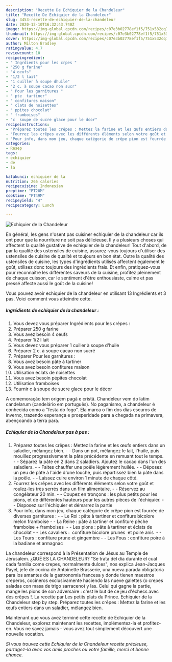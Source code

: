 ```yaml
---
description: "Recette De Echiquier de la Chandeleur"
title: "Recette De Echiquier de la Chandeleur"
slug: 3453-recette-de-echiquier-de-la-chandeleur
date: 2020-12-10T16:32:43.740Z
image: https://img-global.cpcdn.com/recipes/c07e3b02778ef1f5/751x532cq70/echiquier-de-la-chandeleur-photo-principale-de-la-recette.jpg
thumbnail: https://img-global.cpcdn.com/recipes/c07e3b02778ef1f5/751x532cq70/echiquier-de-la-chandeleur-photo-principale-de-la-recette.jpg
cover: https://img-global.cpcdn.com/recipes/c07e3b02778ef1f5/751x532cq70/echiquier-de-la-chandeleur-photo-principale-de-la-recette.jpg
author: Milton Bradley
ratingvalue: 4.7
reviewcount: 10
recipeingredient:
- " Ingrdients pour les crpes "
- "250 g farine"
- "4 oeufs"
- "1/2 l lait"
- "1 cuiller à soupe dhuile"
- "2 c. à soupe cacao non sucr"
- " Pour les garnitures "
- " pte  tartiner"
- " confitures maison"
- " clats de noisettes"
- " ppites chocolat"
- " framboises"
- "c  soupe de sucre glace pour le dcor"
recipeinstructions:
- "Préparez toutes les crêpes : Mettez la farine et les œufs entiers dans un saladier, mélangez bien.  Dans un pot, mélangez le lait, l&#39;huile, puis mouillez progressivement la pâte précédente en remuant tout le temps.  Séparez la pâte en 2 dans 2 saladiers. Ajoutez le cacao dans l&#39;un des saladiers.  Faites chauffer une poêle légèrement huilée.  Déposez un peu de pâte à l&#39;aide d&#39;une louche, puis répartissez bien la pâte dans la poêle.  Laissez cuire environ 1 minute de chaque côté."
- "Fourrez les crêpes avec les différents éléments selon votre goût et roulez-les très serrés dans un film alimentaire.  Réservez au congélateur 20 min.  Coupez en tronçons : les plus petits pour les pions, et de différentes hauteurs pour les autres pièces de l&#39;échiquier.  Disposez sur l&#39;échiquier et démarrez la partie"
- "Pour info, dans mon jeu, chaque catégorie de crêpe pion est fourrée de diverses garnitures :  Le Roi : pâte à tartiner et confiture bicolore melon framboise  La Reine : pâte à tartiner et confiture pêche framboise + framboises   Les pions : pâte à tartiner et éclats de chocolat  Les cavaliers :  confiture bicolore prunes  et poire anis   Les Tours : confiture prune et gingembre  Les Fous : confiture poire à la badiane et armagnac"
categories:
- Resep
tags:
- echiquier
- de
- la

katakunci: echiquier de la 
nutrition: 265 calories
recipecuisine: Indonesian
preptime: "PT20M"
cooktime: "PT49M"
recipeyield: "4"
recipecategory: Lunch

---
```



![Echiquier de la Chandeleur](https://img-global.cpcdn.com/recipes/c07e3b02778ef1f5/751x532cq70/echiquier-de-la-chandeleur-photo-principale-de-la-recette.jpg)

En général, les gens n'osent pas cuisiner echiquier de la chandeleur car ils ont peur que la nourriture ne soit pas délicieuse. Il y a plusieurs choses qui affectent la qualité gustative de echiquier de la chandeleur! Tout d'abord, de par la qualité des ustensiles de cuisine, assurez-vous toujours d'utiliser des ustensiles de cuisine de qualité et toujours en bon état. Outre la qualité des ustensiles de cuisine, les types d'ingrédients utilisés affectent également le goût, utilisez donc toujours des ingrédients frais. Et enfin, pratiquez-vous pour reconnaître les différentes saveurs de la cuisine, profitez pleinement de chaque cuisson, car le sentiment d'être enthousiaste, calme et pas pressé affecte aussi le goût de la cuisine!

<!--inarticleads1-->

Vous pouvez avoir echiquier de la chandeleur en utilisant 13 Ingrédients et 3 pas. Voici comment vous atteindre cette.

##### Ingrédients de echiquier de la chandeleur :

1. Vous devez vous préparer  Ingrédients pour les crèpes :
1. Préparer 250 g farine
1. Vous avez besoin 4 oeufs
1. Préparer 1/2 l lait
1. Vous devez vous préparer 1 cuiller à soupe d&#39;huile
1. Préparer 2 c. à soupe cacao non sucré
1. Préparer  Pour les garnitures :
1. Vous avez besoin  pâte à tartiner
1. Vous avez besoin  confitures maison
1. Utilisation  éclats de noisettes
1. Vous avez besoin  pépites chocolat
1. Utilisation  framboises
1. Fournir c à soupe de sucre glace pour le décor


A comemoração tem origem pagã e cristã. Chandeleur vem do latim candelarum (candelário em português). No paganismo, a chandeleur é conhecida como a &#34;festa do fogo&#34;. Ela marca o fim dos dias escuros de inverno, trazendo esperança e prosperidade para a chegada na primavera, abençoando a terra para. 

<!--inarticleads2-->

##### Echiquier de la Chandeleur pas à pas :

1. Préparez toutes les crêpes : Mettez la farine et les œufs entiers dans un saladier, mélangez bien. -  - Dans un pot, mélangez le lait, l&#39;huile, puis mouillez progressivement la pâte précédente en remuant tout le temps. -  - Séparez la pâte en 2 dans 2 saladiers. Ajoutez le cacao dans l&#39;un des saladiers. -  - Faites chauffer une poêle légèrement huilée. -  - Déposez un peu de pâte à l&#39;aide d&#39;une louche, puis répartissez bien la pâte dans la poêle. -  - Laissez cuire environ 1 minute de chaque côté.
1. Fourrez les crêpes avec les différents éléments selon votre goût et roulez-les très serrés dans un film alimentaire. -  - Réservez au congélateur 20 min. -  - Coupez en tronçons : les plus petits pour les pions, et de différentes hauteurs pour les autres pièces de l&#39;échiquier. -  - Disposez sur l&#39;échiquier et démarrez la partie
1. Pour info, dans mon jeu, chaque catégorie de crêpe pion est fourrée de diverses garnitures : -  - Le Roi : pâte à tartiner et confiture bicolore melon framboise -  - La Reine : pâte à tartiner et confiture pêche framboise + framboises  -  - Les pions : pâte à tartiner et éclats de chocolat -  - Les cavaliers :  confiture bicolore prunes  et poire anis  -  - Les Tours : confiture prune et gingembre -  - Les Fous : confiture poire à la badiane et armagnac


La chandeleur correspond à la Présentation de Jésus au Temple de Jérusalem. ¿QUÉ ES LA CHANDELEUR? &#34;Se trata del día durante el cual cada familia come crepes, normalmente dulces&#34;, nos explica Jean-Jacques Payel, jefe de cocina de Antoinette Brasserie, una nueva parada obligatoria para los amantes de la gastronomía francesa y donde tienen maestros creperos, cocineros exclusivamente haciendo las nueve galettes (o crepes saladas con masa de trigo sarraceno) y las. Celui qui gagne la partie, mange les pions de son adversaire : c&#39;est le but de ce jeu d&#39;échecs avec des crêpes !. La recette par Les petits plats du Prince. Echiquier de la Chandeleur step by step. Préparez toutes les crêpes : Mettez la farine et les œufs entiers dans un saladier, mélangez bien. 

<!--inarticleads1-->

<p>
Maintenant que vous avez terminé cette recette de Echiquier de la Chandeleur, explorez maintenant les recettes, implémentez-la et profitez-en. Vous ne savez jamais - vous avez tout simplement découvert une nouvelle vocation.
</p>

<p>
<i>Si vous trouvez cette Echiquier de la Chandeleur recette précieuse, partagez-la avec vos amis proches ou votre famille, merci et bonne chance.</i>
</p>
